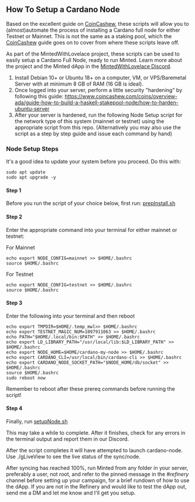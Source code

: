 ## How To Setup a Cardano Node

Based on the excellent guide on [CoinCashew](https://www.coincashew.com/coins/overview-ada/guide-how-to-build-a-haskell-stakepool-node), these scripts will allow you to (almost)automate the process of installing a Cardano full node for either Testnet or Mainnet. This is not the same as a staking pool, which the [CoinCashew](https://www.coincashew.com/coins/overview-ada/guide-how-to-build-a-haskell-stakepool-node) guide goes on to cover from where these scripts leave off.

As part of the MintedWithLovelace project, these scripts can be used to easily setup a Cardano Full Node, ready to run Minted. Learn more about the project and the Minted dApp in the [MintedWithLovelace Discord](https://discord.gg/2xEVRTSAeQ).

1. Install Debian 10+ or Ubuntu 18+ on a computer, VM, or VPS/Baremetal Server with at minimum 8 GB of RAM (16 GB is ideal).
2. Once logged into your server, perform a little security "hardening" by following this guide: https://www.coincashew.com/coins/overview-ada/guide-how-to-build-a-haskell-stakepool-node/how-to-harden-ubuntu-server
3. After your server is hardened, run the following Node Setup script for the network type of this system (mainnet or testnet) using the appropriate script from this repo. 
      (Alternatively you may also use the script as a step by step guide and issue each command by hand)

### Node Setup Steps
It's a good idea to update your system before you proceed. Do this with:
```
sudo apt update
sudo apt upgrade -y
```

#### Step 1
Before you run the script of your choice below, first run: [prepInstall.sh](https://github.com/MadeWithLovelace/MintedWithLovelace/raw/main/dapp/resources/helpers/prepSetup.sh)

#### Step 2
Enter the appropriate command into your terminal for either mainnet or testnet:

For Mainnet
```
echo export NODE_CONFIG=mainnet >> $HOME/.bashrc
source $HOME/.bashrc

```

For Testnet
```
echo export NODE_CONFIG=testnet >> $HOME/.bashrc
source $HOME/.bashrc

```

#### Step 3
Enter the following into your terminal and then reboot

```
echo export TMPDIR=$HOME/.temp_mwl>> $HOME/.bashrc
echo export TESTNET_MAGIC_NUM=1097911063 >> $HOME/.bashrc
echo PATH="$HOME/.local/bin:$PATH" >> $HOME/.bashrc
echo export LD_LIBRARY_PATH="/usr/local/lib:$LD_LIBRARY_PATH" >> $HOME/.bashrc
echo export NODE_HOME=$HOME/cardano-my-node >> $HOME/.bashrc
echo export CARDANO_CLI=/usr/local/bin/cardano-cli >> $HOME/.bashrc
echo export CARDANO_NODE_SOCKET_PATH="$NODE_HOME/db/socket" >> $HOME/.bashrc
source $HOME/.bashrc
sudo reboot now

```
Remember to reboot after these prereq commands before running the script!

#### Step 4
Finally, run [setupNode.sh](https://github.com/MadeWithLovelace/MintedWithLovelace/raw/main/dapp/resources/helpers/setupNode.sh)

This may take a while to complete. After it finishes, check for any errors in the terminal output and report them in our Discord.


After the script completes it will have attempted to launch cardano-node. Use ./gLiveView to see the live status of the sync/node.

After syncing has reached 100%, run Minted from any folder in your server, preferably a user, not root, and refer to the pinned message in the #_refinery_ channel before setting up your campaign, for a brief rundown of how to use the dApp. If you are not in the Refinery and would like to test the dApp out, send me a DM and let me know and I'll get you setup.
